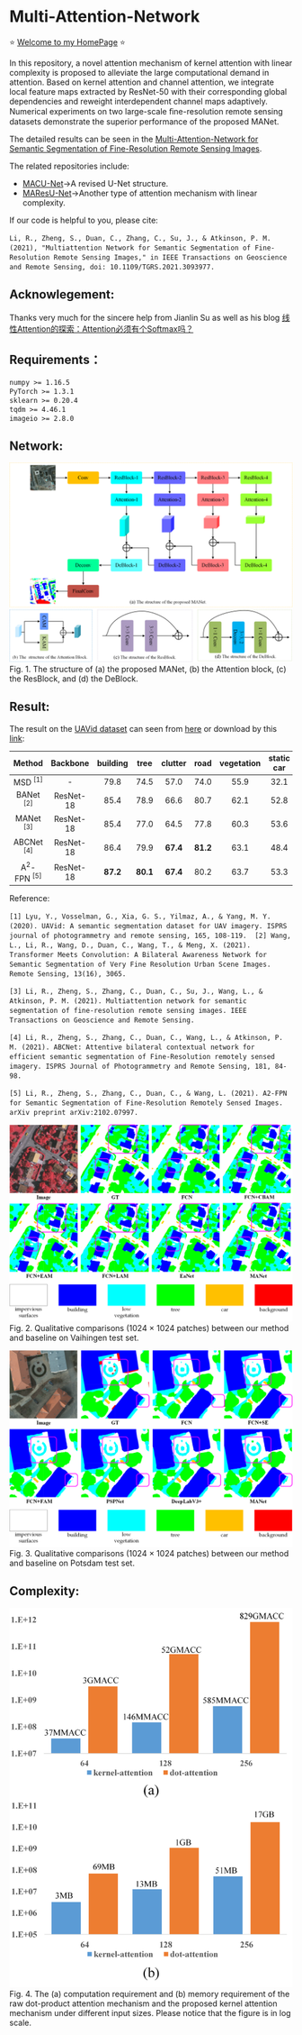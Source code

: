 # Multi-Attention-Network

⭐ [Welcome to my HomePage](https://lironui.github.io/) ⭐ 

In this repository, a novel attention mechanism of kernel attention with linear complexity is proposed to alleviate the large computational demand in attention. Based on kernel attention and channel attention, we integrate local feature maps extracted by ResNet-50 with their corresponding global dependencies and reweight interdependent channel maps adaptively. Numerical experiments on two large-scale ﬁne-resolution remote sensing datasets demonstrate the superior performance of the proposed MANet.

The detailed results can be seen in the [Multi-Attention-Network for Semantic Segmentation of Fine-Resolution Remote Sensing Images](https://ieeexplore.ieee.org/document/9487010).

The related repositories include:
* [MACU-Net](https://github.com/lironui/MACU-Net)->A revised U-Net structure.
* [MAResU-Net](https://github.com/lironui/MAResU-Net)->Another type of attention mechanism with linear complexity.

If our code is helpful to you, please cite:

`Li, R., Zheng, S., Duan, C., Zhang, C., Su, J., & Atkinson, P. M. (2021), "Multiattention Network for Semantic Segmentation of Fine-Resolution Remote Sensing Images," in IEEE Transactions on Geoscience and Remote Sensing, doi: 10.1109/TGRS.2021.3093977.`

Acknowlegement:
------- 
Thanks very much for the sincere help from Jianlin Su as well as his blog [线性Attention的探索：Attention必须有个Softmax吗？](https://spaces.ac.cn/archives/7546)


Requirements：
------- 
```
numpy >= 1.16.5
PyTorch >= 1.3.1
sklearn >= 0.20.4
tqdm >= 4.46.1
imageio >= 2.8.0
```

Network:
------- 
![network](https://github.com/lironui/Multi-Attention-Network/blob/master/Fig/MultiNet.png)  
Fig. 1.  The structure of (a) the proposed MANet, (b) the Attention block, (c) the ResBlock, and (d) the DeBlock.

Result:
------- 
The result on the [UAVid dataset](https://uavid.nl/) can seen from [here](https://competitions.codalab.org/competitions/public_submissions/25224) or download by this [link](https://competitions.codalab.org/my/competition/submission/975606/input.zip):

| Method    | Backbone  | building | tree     | clutter   | road     | vegetation | static car | moving car | human    | mIoU     | 
|:---:|:---:|:---:|:---:|:---:|:---:|:---:|:---:|:---:|:---:|:---:| 
| MSD <sup>[1]</sup>      |- | 79.8     | 74.5     | 57.0      | 74.0     | 55.9       | 32.1       | 62.9       | 19.7 | 57.0     | 
| BANet <sup>[2]</sup>    |ResNet-18 | 85.4     | 78.9 | 66.6  | 80.7 | 62.1       | 52.8       | 69.3   | 21.0 | 64.6 | 
| MANet <sup>[3]</sup>    |ResNet-18 | 85.4     | 77.0     | 64.5      | 77.8     | 60.3       | 53.6       | 67.2        | 14.9      | 62.6    | 
| ABCNet <sup>[4]</sup>   |ResNet-18 | 86.4 | 79.9 | **67.4**  | **81.2** | 63.1       | 48.4       | 69.8   | 13.9     | 63.8 | 
| A<sup>2</sup>-FPN <sup>[5]</sup>|ResNet-18 | **87.2** | **80.1** | **67.4**  | 80.2 | 63.7       | 53.3       | **70.1**   | **23.4**     | **65.7** | 

Reference:

`[1] Lyu, Y., Vosselman, G., Xia, G. S., Yilmaz, A., & Yang, M. Y. (2020). UAVid: A semantic segmentation dataset for UAV imagery. ISPRS journal of photogrammetry and remote sensing, 165, 108-119.  [2] Wang, L., Li, R., Wang, D., Duan, C., Wang, T., & Meng, X. (2021). Transformer Meets Convolution: A Bilateral Awareness Network for Semantic Segmentation of Very Fine Resolution Urban Scene Images. Remote Sensing, 13(16), 3065.`

`[3] Li, R., Zheng, S., Zhang, C., Duan, C., Su, J., Wang, L., & Atkinson, P. M. (2021). Multiattention network for semantic segmentation of fine-resolution remote sensing images. IEEE Transactions on Geoscience and Remote Sensing.`

`[4] Li, R., Zheng, S., Zhang, C., Duan, C., Wang, L., & Atkinson, P. M. (2021). ABCNet: Attentive bilateral contextual network for efficient semantic segmentation of Fine-Resolution remotely sensed imagery. ISPRS Journal of Photogrammetry and Remote Sensing, 181, 84-98.`

`[5] Li, R., Zheng, S., Zhang, C., Duan, C., & Wang, L. (2021). A2-FPN for Semantic Segmentation of Fine-Resolution Remotely Sensed Images. arXiv preprint arXiv:2102.07997.`


![Vaihingen](https://github.com/lironui/Multi-Attention-Network/blob/master/Fig/vai.png)  
Fig. 2. Qualitative comparisons (1024 × 1024 patches) between our method and baseline on Vaihingen test set.

![Vaihingen](https://github.com/lironui/Multi-Attention-Network/blob/master/Fig/pot.png)  
Fig. 3. Qualitative comparisons (1024 × 1024 patches) between our method and baseline on Potsdam test set.

Complexity:
------- 
![Complexity](https://github.com/lironui/Multi-Attention-Network/blob/master/Fig/consumer.png)  
Fig. 4. The (a) computation requirement and (b) memory requirement of the raw dot-product attention mechanism and the proposed kernel attention mechanism under different input sizes. Please notice that the figure is in log scale.
